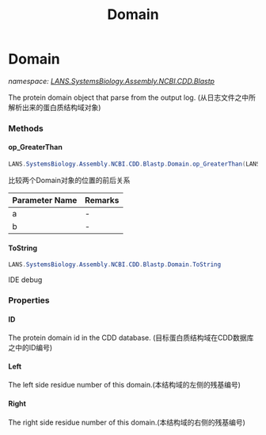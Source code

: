 ﻿---
title: Domain
---

# Domain
_namespace: [LANS.SystemsBiology.Assembly.NCBI.CDD.Blastp](N-LANS.SystemsBiology.Assembly.NCBI.CDD.Blastp.html)_

The protein domain object that parse from the output log.
 (从日志文件之中所解析出来的蛋白质结构域对象)

### Methods

#### op_GreaterThan
```csharp
LANS.SystemsBiology.Assembly.NCBI.CDD.Blastp.Domain.op_GreaterThan(LANS.SystemsBiology.Assembly.NCBI.CDD.Blastp.Domain,LANS.SystemsBiology.Assembly.NCBI.CDD.Blastp.Domain)
```
比较两个Domain对象的位置的前后关系

|Parameter Name|Remarks|
|--------------|-------|
|a|-|
|b|-|


#### ToString
```csharp
LANS.SystemsBiology.Assembly.NCBI.CDD.Blastp.Domain.ToString
```
IDE debug



### Properties

#### ID
The protein domain id in the CDD database.
 (目标蛋白质结构域在CDD数据库之中的ID编号)
#### Left
The left side residue number of this domain.(本结构域的左侧的残基编号)
#### Right
The right side residue number of this domain.(本结构域的右侧的残基编号)


